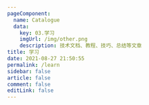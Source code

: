 ```yaml
---
pageComponent:
  name: Catalogue
  data:
    key: 03.学习
    imgUrl: /img/other.png
    description: 技术文档、教程、技巧、总结等文章
title: 学习
date: 2021-08-27 21:50:55
permalink: /learn
sidebar: false
article: false
comment: false
editLink: false
---
```


